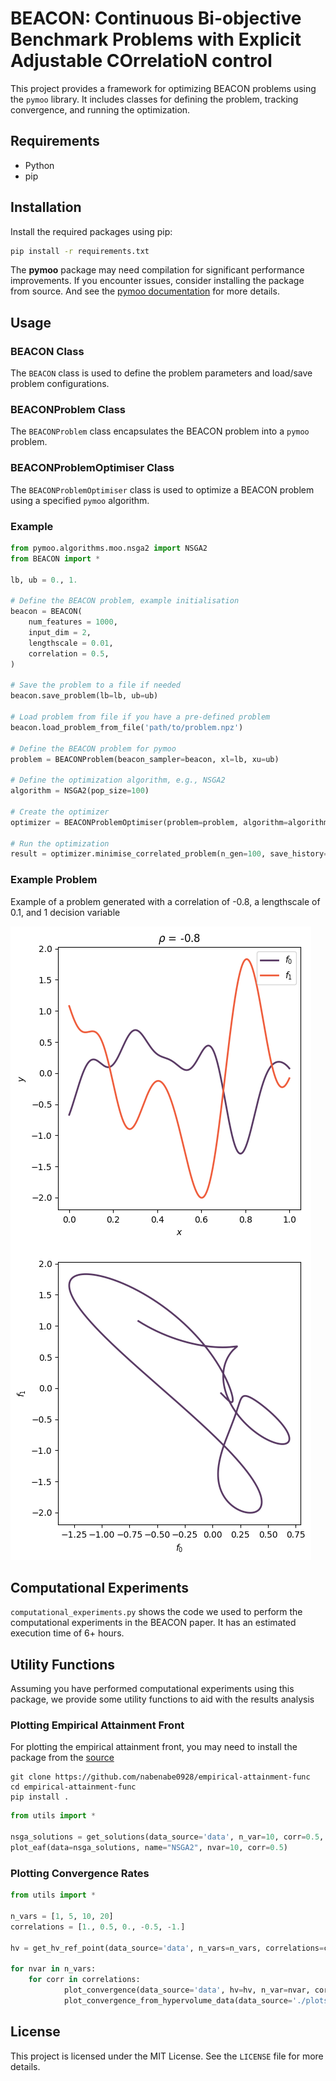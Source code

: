 # BEACON: Continuous Bi-objective Benchmark Problems with Explicit Adjustable COrrelatioN control 

This project provides a framework for optimizing BEACON problems using the `pymoo` library. It includes classes for defining the problem, tracking convergence, and running the optimization.

## Requirements

- Python
- pip

## Installation

Install the required packages using pip:

```bash
pip install -r requirements.txt
```

The **pymoo** package may need compilation for significant performance improvements. If you encounter issues, consider installing the package from source. And see the [pymoo documentation](https://github.com/anyoptimization/pymoo) for more details.

## Usage

### BEACON Class

The `BEACON` class is used to define the problem parameters and load/save problem configurations.

### BEACONProblem Class

The `BEACONProblem` class encapsulates the BEACON problem into a `pymoo` problem.

### BEACONProblemOptimiser Class

The `BEACONProblemOptimiser` class is used to optimize a BEACON problem using a specified `pymoo` algorithm.

### Example

```python
from pymoo.algorithms.moo.nsga2 import NSGA2
from BEACON import *

lb, ub = 0., 1.

# Define the BEACON problem, example initialisation
beacon = BEACON(
    num_features = 1000,
    input_dim = 2,
    lengthscale = 0.01,
    correlation = 0.5,
)

# Save the problem to a file if needed
beacon.save_problem(lb=lb, ub=ub)

# Load problem from file if you have a pre-defined problem
beacon.load_problem_from_file('path/to/problem.npz')

# Define the BEACON problem for pymoo
problem = BEACONProblem(beacon_sampler=beacon, xl=lb, xu=ub)

# Define the optimization algorithm, e.g., NSGA2
algorithm = NSGA2(pop_size=100)

# Create the optimizer
optimizer = BEACONProblemOptimiser(problem=problem, algorithm=algorithm, lb=lb, ub=ub, iteration=0)

# Run the optimization
result = optimizer.minimise_correlated_problem(n_gen=100, save_history=False)
```

### Example Problem

Example of a problem generated with a correlation of -0.8, a lengthscale of 0.1, and 1 decision variable

![Example of a problem generated with a correlation of -0.8 a lengthscale of 0.1 and 1 decision variable](./images/sample_example.png)


## Computational Experiments
```computational_experiments.py``` shows the code we used to perform the computational experiments in the BEACON paper. It has an estimated execution time of 6+ hours.

## Utility Functions

Assuming you have performed computational experiments using this package, we provide some utility functions to aid with the results analysis

### Plotting Empirical Attainment Front

For plotting the empirical attainment front, you may need to install the package from the [source](https://github.com/nabenabe0928/empirical-attainment-func)

```
git clone https://github.com/nabenabe0928/empirical-attainment-func
cd empirical-attainment-func
pip install .
```

```python
from utils import *

nsga_solutions = get_solutions(data_source='data', n_var=10, corr=0.5, algorithm="NSGA2", iterations=20)
plot_eaf(data=nsga_solutions, name="NSGA2", nvar=10, corr=0.5)
```

### Plotting Convergence Rates

```python
from utils import *

n_vars = [1, 5, 10, 20]
correlations = [1., 0.5, 0., -0.5, -1.]

hv = get_hv_ref_point(data_source='data', n_vars=n_vars, correlations=correlations, algorithms=["NSGA2"], population_size=100, iterations=100)

for nvar in n_vars:
    for corr in correlations:
            plot_convergence(data_source='data', hv=hv, n_var=nvar, corr=corr, algorithms=["NSGA2"], iterations=20, save_data=True)
            plot_convergence_from_hypervolume_data(data_source='./plots/hypervolume_data', n_var=nvar, corr=corr, algorithms=["NSGA2"])
```


## License

This project is licensed under the MIT License. See the `LICENSE` file for more details.
